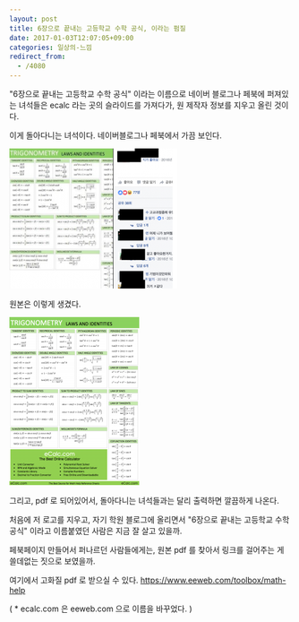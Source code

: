 ```yaml
---
layout: post
title: 6장으로 끝내는 고등학교 수학 공식, 이라는 펌질
date: 2017-01-03T12:07:05+09:00
categories: 일상의-느낌
redirect_from:
  - /4080
---
```


"6장으로 끝내는 고등학교 수학 공식" 이라는 이름으로 네이버 블로그나 페북에 퍼져있는 녀석들은 ecalc 라는 곳의 슬라이드를 가져다가, 원 제작자 정보를 지우고 올린 것이다.

이게 돌아다니는 녀석이다. 네이버블로그나 페북에서 가끔 보인다.

![ ](/assets/media/uploads_2017_01_capture-18-1-300x250.png)

원본은 이렇게 생겼다.

![ ](/assets/media/uploads_2017_01_capture-19-232x300.png)

그리고, pdf 로 되어있어서, 돌아다니는 녀석들과는 달리 출력하면 깔끔하게 나온다.

처음에 저 로고를 지우고, 자기 학원 블로그에 올리면서 "6장으로 끝내는 고등학교 수학 공식" 이라고 이름붙였던 사람은 지금 잘 살고 있을까.

페북페이지 만들어서 퍼나르던 사람들에게는, 원본 pdf 를 찾아서 링크를 걸어주는 게 쓸데없는 짓으로 보였을까.

여기에서 고화질 pdf 로 받으실 수 있다. https://www.eeweb.com/toolbox/math-help

 

( * ecalc.com 은 eeweb.com 으로 이름을 바꾸었다. )
